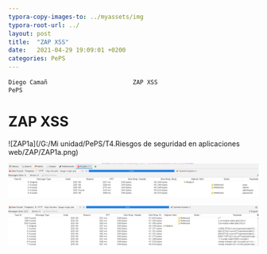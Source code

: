 ```yaml
---
typora-copy-images-to: ../myassets/img
typora-root-url: ../
layout: post
title:  "ZAP XSS"
date:   2021-04-29 19:09:01 +0200
categories: PePS
---
```


    Diego Camañ                 	   ZAP XSS	                       PePS   

#                                                                                       ZAP XSS







![ZAP1a](/G:/Mi unidad/PePS/T4.Riesgos de seguridad en aplicaciones web/ZAP/ZAP1a.png)





![ZAP1b](/myassets/img/ZAP1b.png)



![ZAP2a](/myassets/img/ZAP2a.png)